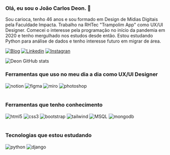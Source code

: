 ### Olá, eu sou o João Carlos Deon. 👋
Sou carioca, tenho 46 anos e sou formado em Design de Mídias Digitais pela Faculdade Impacta. Trabalho na RHTec "Trampolim App" como UX/UI Designer.
Comecei o interesse pela programação no início da pandemia em 2020 e tenho mergulhado nos estudos desde então. Estou estudando Python para análise de dados e tenho interesse futuro em migrar de área. 

[![Blog](https://img.shields.io/website?label=ArteeDesign.com&style=for-the-badge&url=https://arteedesign.com.br)](https://arteedesign.com.br)
[![Linkedin](https://img.shields.io/badge/LinkedIn-0077B5?style=for-the-badge&logo=linkedin&logoColor=white)](https://www.linkedin.com/in/joaocarloshortencio/)
[![Instagran](https://img.shields.io/badge/Instagram-E4405F?style=for-the-badge&logo=instagram&logoColor=white)](https://www.instagram.com/deon_fotografia/)

![Deon GitHub stats](https://github-readme-stats.vercel.app/api?username=JoaoCarlosDeon&show_icons=true&theme=onedark)

### Ferramentas que uso no meu dia a dia como UX/UI Designer
<div style="display: inline_block">    
  <img align="center" alt="notion" src="https://img.shields.io/badge/Notion-000000?style=for-the-badge&logo=notion&logoColor=white" />
  <img align="center" alt="figma" src="https://img.shields.io/badge/Figma-F24E1E?style=for-the-badge&logo=figma&logoColor=white" />
  <img align="center" alt="miro" src="https://img.shields.io/badge/Miro-050038?style=for-the-badge&logo=Miro&logoColor=white" />
  <img align="center" alt="photoshop" src="https://aleen42.github.io/badges/src/photoshop.svg" />  
</div><br/>

### Ferramentas que tenho conhecimento
<div style="display: inline_block">    
  <img align="center" alt="html5" src="https://img.shields.io/badge/HTML5-E34F26?style=for-the-badge&logo=html5&logoColor=white" />
  <img align="center" alt="css3" src="https://img.shields.io/badge/CSS3-1572B6?style=for-the-badge&logo=css3&logoColor=white" />
  <img align="center" alt="bootstrap" src="https://img.shields.io/badge/Bootstrap-563D7C?style=for-the-badge&logo=bootstrap&logoColor=white" />
  <img align="center" alt="tailwind" src="https://img.shields.io/badge/Tailwind_CSS-38B2AC?style=for-the-badge&logo=tailwind-css&logoColor=white" /> 
  <img align="center" alt="MSQL" src="https://img.shields.io/badge/MySQL-00000F?style=for-the-badge&logo=mysql&logoColor=white" /> 
  <img align="center" alt="mongodb" src="https://img.shields.io/badge/MongoDB-4EA94B?style=for-the-badge&logo=mongodb&logoColor=white" />   
</div><br/>

### Tecnologias que estou estudando
<div style="display: inline_block">    
  <img align="center" alt="python" src="https://img.shields.io/badge/Python-3776AB?style=for-the-badge&logo=python&logoColor=white" />
  <img align="center" alt="django" src="https://img.shields.io/badge/Django-092E20?style=for-the-badge&logo=django&logoColor=white" />    
</div><br/>

